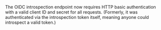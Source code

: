 The OIDC introspection endpoint now requires HTTP basic authentication
with a valid client ID and secret for all requests. (Formerly, it was
authenticated via the introspection token itself, meaning anyone could
introspect a valid token.)
